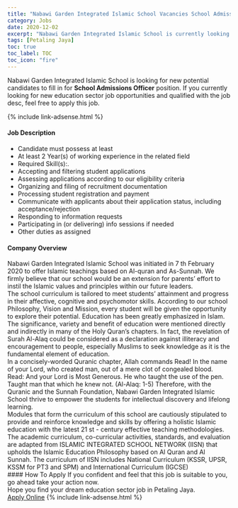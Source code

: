 ```yaml
---
title: "Nabawi Garden Integrated Islamic School Vacancies School Admissions Officer" 
category: Jobs 
date: 2020-12-02 
excerpt: "Nabawi Garden Integrated Islamic School is currently looking for suitable person to fill in the School Admissions Officer which positioned at Petaling Jaya" 
tags: [Petaling Jaya] 
toc: true 
toc_label: TOC 
toc_icon: "fire" 
--- 
```


<p>Nabawi Garden Integrated Islamic School is looking for new potential candidates to fill in for <b>School Admissions Officer</b> position. If you currently looking for new education sector job opportunities and qualified with the job desc, feel free to apply this job.
</p>{% include link-adsense.html %} 
 <div><div><div><h4>Job Description</h4></div></div><div><div><span><div><ul><li>Candidate must possess at least</li><li>At least 2 Year(s) of working experience in the related field</li><li>Required Skill(s):.</li><li>Accepting and filtering student applications</li><li>Assessing applications according to our eligibility criteria</li><li>Organizing and filing of recruitment documentation</li><li>Processing student registration and payment</li><li>Communicate with applicants about their application status, including acceptance/rejection</li><li>Responding to information requests</li><li>Participating in (or delivering) info sessions if needed</li><li>Other duties as assigned</li></ul></div></span></div></div></div> 
<div><div><div><h4>Company Overview</h4></div></div><div><div><span><div><div>Nabawi Garden Integrated Islamic School was initiated in 7 th February 2020 to offer Islamic teachings based on Al-quran and As-Sunnah. We firmly believe that our school would be an extension for parents&#8217; effort to instil the Islamic values and principles within our future leaders.</div>
<div>The school curriculum is tailored to meet students&#8217; attainment and progress in their affective, cognitive and psychomotor skills. According to our school Philosophy, Vision and Mission, every student will be given the opportunity to explore their potential. Education has been greatly emphasized in Islam.</div>
<div>The significance, variety and benefit of education were mentioned directly and indirectly in many of the Holy Quran&#8217;s chapters. In fact, the revelation of Surah Al-Alaq could be considered as a declaration against illiteracy and encouragement to people, especially Muslims to seek knowledge as it is the fundamental element of education.</div>
<div>In a concisely-worded Quranic chapter, Allah commands Read! In the name of your Lord, who created man, out of a mere clot of congealed blood. Read: And your Lord is Most Generous. He who taught the use of the pen. Taught man that which he knew not. (Al-Alaq: 1-5) Therefore, with the Quranic and the Sunnah Foundation, Nabawi Garden Integrated Islamic School thrive to empower the students for intellectual discovery and lifelong learning.</div>
<div>Modules that form the curriculum of this school are cautiously stipulated to provide and reinforce knowledge and skills by offering a holistic Islamic education with the latest 21 st - century effective teaching methodologies.</div>
<div>The academic curriculum, co-curricular activities, standards, and evaluation are adapted from ISLAMIC INTEGRATED SCHOOL NETWORK (IISN) that upholds the Islamic Education Philosophy based on Al Quran and Al Sunnah. The curriculum of IISN includes National Curriculum (KSSR, UPSR, KSSM for PT3 and SPM) and International Curriculum (IGCSE)</div></div></span></div></div></div> 
#### How To Apply 
If you confident and feel that this job is suitable to you, go ahead take your action now. <br/> 
Hope you find your dream education sector job in Petaling Jaya. <br/> 
<a href="https://www.jobstreet.com.my/en/job/school-admissions-officer-4433949?jobId=jobstreet-my-job-4433949&sectionRank=3&token=0~e326ce51-e675-432f-9064-750f31009504&fr=SRP%20View%20In%20New%20Ta" class="btn btn--info" target="_blank" rel="nofollow noopenner">Apply Online</a> 
{% include link-adsense.html %} 